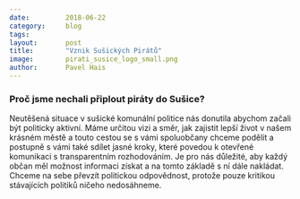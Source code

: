 ```yaml
---
date:         2018-06-22
category:     blog
tags:         
layout:       post
title:        "Vznik Sušických Pirátů" 
image:        pirati_susice_logo_small.png
author:       Pavel Hais
---
```


### Proč jsme nechali připlout piráty do Sušice?

Neutěšená situace v sušické komunální politice nás donutila abychom začali být politicky aktivní. Máme určitou vizi a směr,  jak zajistit lepší život
v našem krásném městě a touto cestou se s vámi spoluobčany chceme podělit a postupně s vámi také sdílet jasné kroky, které povedou k otevřené komunikaci s transparentním rozhodováním. Je pro nás důležité, aby každý občan měl možnost informaci získat a na tomto základě s ní dále nakládat. ​Chceme na sebe převzít politickou odpovědnost, protože pouze kritikou stávajících politiků ničeho nedosáhneme.
 